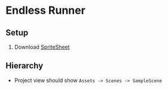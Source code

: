 # Endless Runner

## Setup

1. Download [SpriteSheet](/SpriteSheet_BasicShapes.png)

## Hierarchy

-   Project view should show `Assets -> Scenes -> SampleScene`
